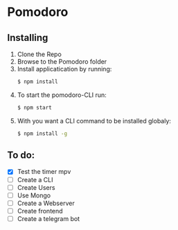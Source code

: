 # Pomodoro

## Installing

1. Clone the Repo
2. Browse to the Pomodoro folder
3. Install applicatication by running: 
    ```sh
    $ npm install
    ```
4. To start the pomodoro-CLI run:
    ```sh
    $ npm start
    ```
5. With you want a CLI command to be installed globaly:
    ```sh
    $ npm install -g
    ```

## To do:

- [x] Test the timer mpv
- [ ] Create a CLI
- [ ] Create Users
- [ ] Use Mongo
- [ ] Create a Webserver
- [ ] Create frontend
- [ ] Create a telegram bot